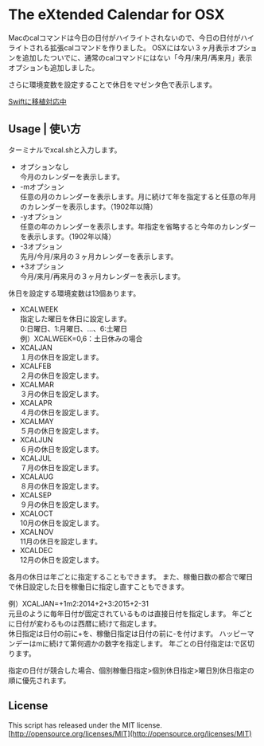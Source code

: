 # The eXtended Calendar for OSX
Macのcalコマンドは今日の日付がハイライトされないので、今日の日付がハイライトされる拡張calコマンドを作りました。
OSXにはない３ヶ月表示オプションを追加したついでに、通常のcalコマンドにはない「今月/来月/再来月」表示オプションも追加しました。

さらに環境変数を設定することで休日をマゼンタ色で表示します。

[Swiftに移植対応中](http://beginning-swift.com)  

## Usage | 使い方
ターミナルでxcal.shと入力します。  
- オプションなし  
 今月のカレンダーを表示します。
- -mオプション  
 任意の月のカレンダーを表示します。月に続けて年を指定すると任意の年月のカレンダーを表示します。（1902年以降）
- -yオプション  
 任意の年のカレンダーを表示します。年指定を省略すると今年のカレンダーを表示します。（1902年以降）
- -3オプション  
 先月/今月/来月の３ヶ月カレンダーを表示します。
- +3オプション  
 今月/来月/再来月の３ヶ月カレンダーを表示します。

休日を設定する環境変数は13個あります。
- XCALWEEK  
 指定した曜日を休日に設定します。  
 0:日曜日、1:月曜日、...、6:土曜日  
 例）XCALWEEK=0,6：土日休みの場合
- XCALJAN  
 １月の休日を設定します。
- XCALFEB  
 ２月の休日を設定します。
- XCALMAR  
 ３月の休日を設定します。
- XCALAPR  
 ４月の休日を設定します。
- XCALMAY  
 ５月の休日を設定します。
- XCALJUN  
 ６月の休日を設定します。
- XCALJUL  
 ７月の休日を設定します。
- XCALAUG  
 ８月の休日を設定します。
- XCALSEP  
 ９月の休日を設定します。
- XCALOCT  
 10月の休日を設定します。
- XCALNOV  
 11月の休日を設定します。
- XCALDEC  
 12月の休日を設定します。

各月の休日は年ごとに指定することもできます。
また、稼働日数の都合で曜日で休日設定した日を稼働日に指定し直すこともできます。  

例）XCALJAN=+1m2:2014+2+3:2015+2-31  
元旦のように毎年日付が固定されているものは直接日付を指定します。
年ごとに日付が変わるものは西暦に続けて指定します。  
休日指定は日付の前に+を、稼働日指定は日付の前に-を付けます。
ハッピーマンデーはmに続けて第何週かの数字を指定します。
年ごとの日付指定は:で区切ります。  

指定の日付が競合した場合、個別稼働日指定&gt;個別休日指定&gt;曜日別休日指定の順に優先されます。
## License
This script has released under the MIT license.  
[http://opensource.org/licenses/MIT](http://opensource.org/licenses/MIT)
